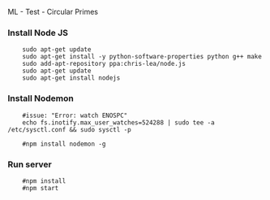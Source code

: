 ML - Test - Circular Primes 

### Install Node JS

		sudo apt-get update
		sudo apt-get install -y python-software-properties python g++ make
		sudo add-apt-repository ppa:chris-lea/node.js
		sudo apt-get update
		sudo apt-get install nodejs

### Install Nodemon
		
		#issue: "Error: watch ENOSPC"
		echo fs.inotify.max_user_watches=524288 | sudo tee -a /etc/sysctl.conf && sudo sysctl -p

		#npm install nodemon -g

### Run server

		#npm install
		#npm start